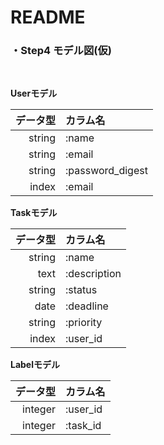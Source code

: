 # README

### ・Step4 モデル図(仮)

<br>

**Userモデル**

| データ型 | カラム名 |
|---:|:---|
| string | :name |
| string | :email |
| string | :password_digest |
| index | :email |

**Taskモデル**

| データ型 | カラム名 |
|---:|:---|
| string | :name |
| text | :description |
| string | :status |
| date | :deadline |
| string | :priority |
| index | :user_id |

**Labelモデル**

| データ型 | カラム名 |
|---:|:---|
| integer | :user_id |
| integer | :task_id |
